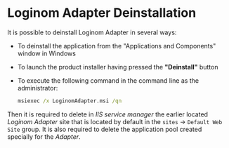 # Loginom Adapter Deinstallation

It is possible to deinstall Loginom Adapter in several ways:

* To deinstall the application from the "Applications and Components" window in Windows
* To launch the product installer having pressed the **"Deinstall"** button
* To execute the following command in the command line as the administrator:

   ```cmd
   msiexec /x LoginomAdapter.msi /qn
   ```

Then it is required to delete in *IIS service manager* the earlier located *Loginom Adapter* site that is located by default in the `sites` -> `Default Web Site` group. It is also required to delete the application pool created specially for the *Adapter*.
